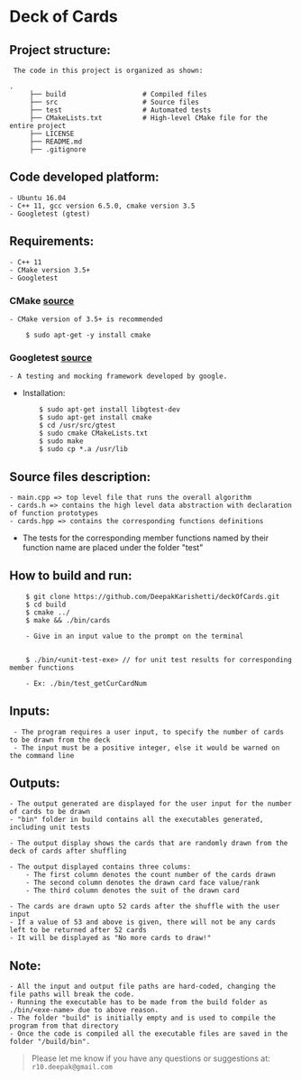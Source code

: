 # Deck of Cards


## Project structure:
``` The code in this project is organized as shown:```


    .
		 ├── build                   # Compiled files 
		 ├── src            	     # Source files
		 ├── test           	     # Automated tests
		 ├── CMakeLists.txt          # High-level CMake file for the entire project
		 ├── LICENSE                 
		 ├── README.md          	  		     	 
		 ├── .gitignore
    

## Code developed platform:
```
- Ubuntu 16.04
- C++ 11, gcc version 6.5.0, cmake version 3.5
- Googletest (gtest)
```

## Requirements:
```
- C++ 11 
- CMake version 3.5+
- Googletest  
```

### CMake [source](https://cmake.org/)
```
- CMake version of 3.5+ is recommended

	$ sudo apt-get -y install cmake
```

### Googletest [source](https://github.com/google/googletest)
 ```
- A testing and mocking framework developed by google.
 ```

- Installation:
 	```
 		$ sudo apt-get install libgtest-dev
 		$ sudo apt-get install cmake
 		$ cd /usr/src/gtest
 		$ sudo cmake CMakeLists.txt
 		$ sudo make
		$ sudo cp *.a /usr/lib
 	```


## Source files description:
```
- main.cpp => top level file that runs the overall algorithm
- cards.h => contains the high level data abstraction with declaration of function prototypes
- cards.hpp => contains the corresponding functions definitions
```
- The tests for the corresponding member functions named by their function name are placed under the folder "test"  

## How to build and run:
```
	$ git clone https://github.com/DeepakKarishetti/deckOfCards.git
	$ cd build
	$ cmake ../ 
	$ make && ./bin/cards
	
	- Give in an input value to the prompt on the terminal


	$ ./bin/<unit-test-exe> // for unit test results for corresponding member functions
	
	- Ex: ./bin/test_getCurCardNum
```

## Inputs:
```
 - The program requires a user input, to specify the number of cards to be drawn from the deck
 - The input must be a positive integer, else it would be warned on the command line
```

## Outputs:
```
- The output generated are displayed for the user input for the number of cards to be drawn
- "bin" folder in build contains all the executables generated, including unit tests

- The output display shows the cards that are randomly drawn from the deck of cards after shuffling

- The output displayed contains three colums:
	- The first column denotes the count number of the cards drawn
	- The second column denotes the drawn card face value/rank
	- The third column denotes the suit of the drawn card

- The cards are drawn upto 52 cards after the shuffle with the user input
- If a value of 53 and above is given, there will not be any cards left to be returned after 52 cards
- It will be displayed as "No more cards to draw!"
```

## Note:
```
- All the input and output file paths are hard-coded, changing the file paths will break the code.
- Running the executable has to be made from the build folder as ./bin/<exe-name> due to above reason.
- The folder "build" is initially empty and is used to compile the program from that directory
- Once the code is compiled all the executable files are saved in the folder "/build/bin".
```

> Please let me know if you have any questions or suggestions at: ```r10.deepak@gmail.com```
